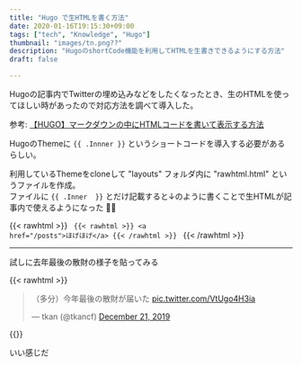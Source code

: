 ```yaml
---
title: "Hugo で生HTMLを書く方法"
date: 2020-01-16T19:15:30+09:00
tags: ["tech", "Knowledge", "Hugo"]
thumbnail: "images/tn.png??"
description: "HugoのshortCode機能を利用してHTMLを生書きできるようにする方法"
draft: false

---
```


Hugoの記事内でTwitterの埋め込みなどをしたくなったとき、生のHTMLを使ってほしい時があったので対応方法を調べて導入した。

参考: [【HUGO】マークダウンの中にHTMLコードを書いて表示する方法](https://srbrnote.work/archives/2772)

HugoのThemeに `{{ .Innner }}` というショートコードを導入する必要があるらしい。

利用しているThemeをcloneして "layouts" フォルダ内に "rawhtml.html" というファイルを作成。  
ファイルに `{{ .Inner  }}` とだけ記載すると↓のように書くことで生HTMLが記事内で使えるようになった 🎉🎉

{{< rawhtml >}}
<code>
{{&lt; rawhtml &gt;}}
&lt;a href=&quot;/posts&quot;&gt;ほげほげ&lt;/a&gt;
{{&lt; /rawhtml &gt;}}
</code>
{{< /rawhtml >}}

------------

試しに去年最後の散財の様子を貼ってみる

{{< rawhtml >}}
<blockquote class="twitter-tweet"><p lang="ja" dir="ltr">（多分）今年最後の散財が届いた <a href="https://t.co/VtUgo4H3ia">pic.twitter.com/VtUgo4H3ia</a></p>&mdash; tkan (@tkancf) <a href="https://twitter.com/tkancf/status/1208281887912804352?ref_src=twsrc%5Etfw">December 21, 2019</a></blockquote> <script async src="https://platform.twitter.com/widgets.js" charset="utf-8"></script>
{{</ rawhtml >}}

いい感じだ
